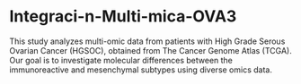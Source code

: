 # Integraci-n-Multi-mica-OVA3
This study analyzes multi-omic data from patients with High Grade Serous Ovarian Cancer (HGSOC), obtained from The Cancer Genome Atlas (TCGA). Our goal is to investigate molecular differences between the immunoreactive and mesenchymal subtypes using diverse omics data.
